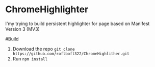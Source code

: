 # ChromeHighlighter
I'my trying to build persistent highlighter for page based on Manifest Version 3 (MV3)

#Build 
1.  Download the repo `git clone https://github.com/roflbofl322/ChromeHighlither.git`
2.  Run `npm install`

 